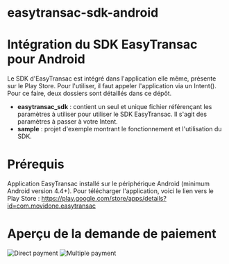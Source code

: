 # easytransac-sdk-android

# Intégration du SDK EasyTransac pour Android

Le SDK d'EasyTransac est intégré dans l'application elle même, présente sur le Play Store. Pour l'utiliser, il faut appeler l'application via un Intent(). Pour ce faire, deux dossiers sont détaillés dans ce dépôt.

- **easytransac_sdk** : contient un seul et unique fichier référençant les paramètres à utiliser pour utiliser le SDK EasyTransac. Il s'agit des paramètres à passer à votre Intent.
- **sample** : projet d'exemple montrant le fonctionnement et l'utilisation du SDK. 

# Prérequis
Application EasyTransac installé sur le périphérique Android (minimum Android version 4.4+).
Pour télécharger l'application, voici le lien vers le Play Store : https://play.google.com/store/apps/details?id=com.movidone.easytransac

# Aperçu de la demande de paiement

![Direct payment](https://i.imgur.com/kg1pGHw.png) ![Multiple payment](https://i.imgur.com/OEI6GcI.png)
